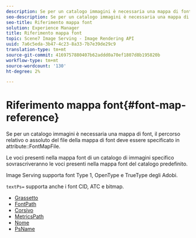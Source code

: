 ```yaml
---
description: Se per un catalogo immagini è necessaria una mappa di font, il percorso relativo o assoluto del file della mappa di font deve essere specificato nell'attributo FontMapFile.
seo-description: Se per un catalogo immagini è necessaria una mappa di font, il percorso relativo o assoluto del file della mappa di font deve essere specificato nell'attributo FontMapFile.
seo-title: Riferimento mappa font
solution: Experience Manager
title: Riferimento mappa font
topic: Scene7 Image Serving - Image Rendering API
uuid: 7a6c5eda-3b47-4c23-8a33-7b7e39de29c9
translation-type: tm+mt
source-git-commit: 4169757880407b62addd0a70ef1807d8b195820b
workflow-type: tm+mt
source-wordcount: '130'
ht-degree: 2%

---
```



# Riferimento mappa font{#font-map-reference}

Se per un catalogo immagini è necessaria una mappa di font, il percorso relativo o assoluto del file della mappa di font deve essere specificato in attribute::FontMapFile.

Le voci presenti nella mappa font di un catalogo di immagini specifico sovrascriveranno le voci presenti nella mappa font del catalogo predefinito.

Image Serving supporta  font Type 1, OpenType e TrueType degli Adobi.

`textPs=` supporta anche i font CID, ATC e bitmap.

* [Grassetto](r-bold-font.md)
* [FontPath](r-fontpath-font.md)
* [Corsivo](r-italic-font.md)
* [MetricsPath](r-metricspath-font.md)
* [Nome](r-name-font.md)
* [PsName](r-psname-font.md)
